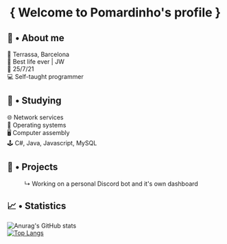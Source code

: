 <h1 align="center">{ Welcome to Pomardinho's profile }</h1>

## 👤 • About me
📍 Terrassa, Barcelona <br>
🤩 Best life ever | JW <br>
📆 25/7/21 <br>
💻 Self-taught programmer

## 📖 • Studying
🌐 Network services<br>
💾 Operating systems<br>
🖥️ Computer assembly<br>
🕹 C#, Java, Javascript, MySQL

## 📎 • Projects
<dl>
	<dd>↳ Working on a personal Discord bot and it's own dashboard</dd>
</dl>

## 📈 • Statistics 
![Anurag's GitHub stats](https://github-readme-stats.vercel.app/api?username=pomardinho&show_icons=true&theme=radical)<br>
[![Top Langs](https://github-readme-stats.vercel.app/api/top-langs/?username=pomardinho&layout=compact&theme=radical)](https://github.com/anuraghazra/github-readme-stats)

<!-- https://github.com/anuraghazra/github-readme-stats#github-stats-card -->
